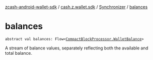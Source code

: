 [zcash-android-wallet-sdk](../../index.md) / [cash.z.wallet.sdk](../index.md) / [Synchronizer](index.md) / [balances](./balances.md)

# balances

`abstract val balances: Flow<`[`CompactBlockProcessor.WalletBalance`](../../cash.z.wallet.sdk.block/-compact-block-processor/-wallet-balance/index.md)`>`

A stream of balance values, separately reflecting both the available and total balance.

